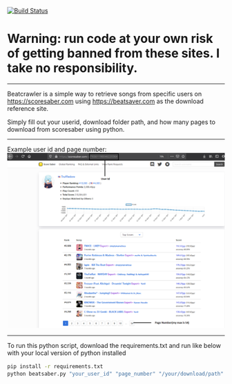 [![Build Status](https://travis-ci.com/ianhuezo/beatcrawler.svg?token=RjjacHpzdoW51tzGskcD&branch=main)](https://travis-ci.com/ianhuezo/beatcrawler)
# Warning: run code at your own risk of getting banned from these sites.  I take no responsibility.

---

Beatcrawler is a simple way to retrieve songs from specific users on https://scoresaber.com using https://beatsaver.com as the download reference site.  

Simply fill out your userid, download folder path, and how many pages to download from scoresaber using python.

***
Example user id and page number:
![Alt text](resources/example.png?raw=true "Title")

***
To run this python script, download the requirements.txt and run like below with your local version of python installed
```bash
pip install -r requirements.txt
python beatsaber.py "your_user_id" "page_number" "/your/download/path"